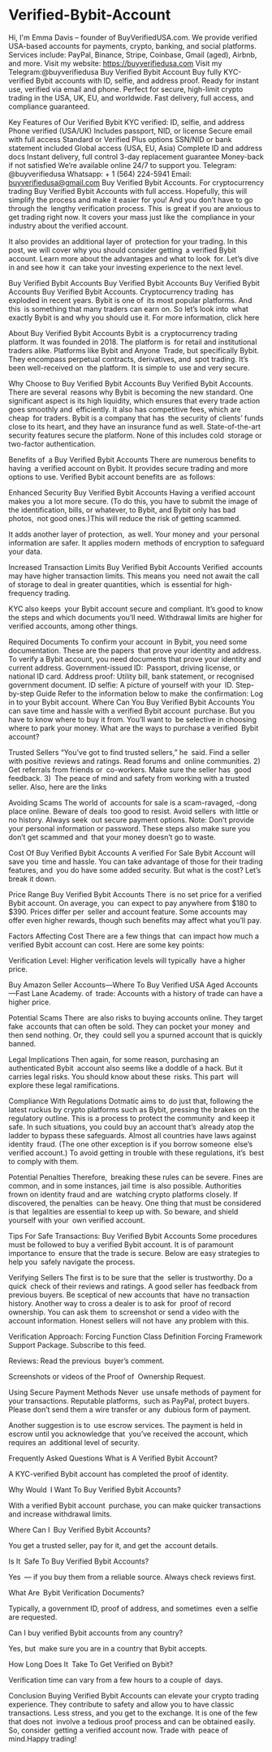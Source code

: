 # Verified-Bybit-Account
Hi, I'm Emma Davis – founder of BuyVerifiedUSA.com. We provide verified USA-based accounts for payments, crypto, banking, and social platforms. Services include: PayPal, Binance, Stripe, Coinbase, Gmail (aged), Airbnb, and more. Visit my website: https://buyverifiedusa.com  Visit my Telegram:@buyverifiedusa
Buy Verified Bybit Account
Buy fully KYC-verified Bybit accounts with ID, selfie, and address proof. Ready for instant use, verified via email and phone. Perfect for secure, high-limit crypto trading in the USA, UK, EU, and worldwide. Fast delivery, full access, and compliance guaranteed.

Key Features of Our Verified Bybit
KYC verified: ID, selfie, and address
Phone verified (USA/UK)
Includes passport, NID, or license
Secure email with full access
Standard or Verified Plus options
SSN/NID or bank statement included
Global access (USA, EU, Asia)
Complete ID and address docs
Instant delivery, full control
3-day replacement guarantee
Money-back if not satisfied
We’re available online 24/7 to support you.
Telegram: @buyverifiedusa
Whatsapp: + 1 (564) 224-5941
Email: buyverifiedusa@gmail.com
Buy Verified Bybit Accounts. For cryptocurrency trading
Buy Verified Bybit Accounts with full access. Hopefully, this will simplify the process and make it easier for you! And you don’t have to go through the lengthy verification process. This is great if you are anxious to get trading right now. It covers your mass just like the compliance in your industry about the verified account.

It also provides an additional layer of protection for your trading. In this post, we will cover why you should consider getting a verified Bybit account. Learn more about the advantages and what to look for. Let’s dive in and see how it can take your investing experience to the next level.

Buy Verified Bybit Accounts
Buy Verified Bybit Accounts
Buy Verified Bybit Accounts
Buy Verified Bybit Accounts. Cryptocurrency trading has exploded in recent years. Bybit is one of its most popular platforms. And this is something that many traders can earn on. So let’s look into what exactly Bybit is and why you should use it. For more information, click here 

About Buy Verified Bybit Accounts
Bybit is a cryptocurrency trading platform. It was founded in 2018. The platform is for retail and institutional traders alike. Platforms like Bybit and Anyone Trade, but specifically Bybit. They encompass perpetual contracts, derivatives, and spot trading. It’s been well-received on the platform. It is simple to use and very secure.

Why Choose to Buy Verified Bybit Accounts 
Buy Verified Bybit Accounts. There are several reasons why Bybit is becoming the new standard. One significant aspect is its high liquidity, which ensures that every trade action goes smoothly and efficiently. It also has competitive fees, which are cheap for traders. Bybit is a company that has the security of clients’ funds close to its heart, and they have an insurance fund as well. State-of-the-art security features secure the platform. None of this includes cold storage or two-factor authentication. 

Benefits of a Buy Verified  Bybit Accounts
There are numerous benefits to having a verified account on Bybit. It provides secure trading and more options to use. Verified Bybit account benefits are as follows:

Enhanced Security Buy Verified Bybit Accounts
Having a verified account makes you a lot more secure. (To do this, you have to submit the image of the identification, bills, or whatever, to Bybit, and Bybit only has bad photos, not good ones.)This will reduce the risk of getting scammed.

It adds another layer of protection, as well. Your money and your personal information are safer. It applies modern methods of encryption to safeguard your data.

Increased Transaction Limits Buy Verified Bybit Accounts 
Verified accounts may have higher transaction limits. This means you need not await the call of storage to deal in greater quantities, which is essential for high-frequency trading.

KYC also keeps your Bybit account secure and compliant. It’s good to know the steps and which documents you’ll need. Withdrawal limits are higher for verified accounts, among other things.

Required Documents
To confirm your account in Bybit, you need some documentation. These are the papers that prove your identity and address.
To verify a Bybit account, you need documents that prove your identity and current address.
Government-issued ID: Passport, driving license, or national ID card.
Address proof: Utility bill, bank statement, or recognised government document.
ID selfie: A picture of yourself with your ID.
Step-by-step Guide
Refer to the information below to make the confirmation:
Log in to your Bybit account.
Where Can You Buy Verified Bybit Accounts
You can save time and hassle with a verified Bybit account purchase. But you have to know where to buy it from. You’ll want to be selective in choosing where to park your money. What are the ways to purchase a verified Bybit account?

Trusted Sellers
“You’ve got to find trusted sellers,” he said. Find a seller with positive reviews and ratings. Read forums and online communities. 2) Get referrals from friends or co-workers. Make sure the seller has good feedback. 3) The peace of mind and safety from working with a trusted seller. Also, here are the links 

Avoiding Scams
The world of accounts for sale is a scam-ravaged, -dong place online. Beware of deals too good to resist. Avoid sellers with little or no history. Always seek out secure payment options. Note: Don’t provide your personal information or password. These steps also make sure you don’t get scammed and that your money doesn’t go to waste.

Cost Of Buy Verified Bybit Accounts
A verified For Sale Bybit Account will save you time and hassle. You can take advantage of those for their trading features, and you do have some added security. But what is the cost? Let’s break it down.

Price Range Buy Verified Bybit Accounts
There is no set price for a verified Bybit account. On average, you can expect to pay anywhere from $180 to $390. Prices differ per seller and account feature. Some accounts may offer even higher rewards, though such benefits may affect what you’ll pay.

Factors Affecting Cost
There are a few things that can impact how much a verified Bybit account can cost. Here are some key points:

Verification Level: Higher verification levels will typically have a higher price.

Buy Amazon Seller Accounts—Where To Buy Verified USA Aged Accounts—Fast Lane Academy. of trade: Accounts with a history of trade can have a higher price.

Potential Scams
There are also risks to buying accounts online. They target fake accounts that can often be sold. They can pocket your money and then send nothing. Or, they could sell you a spurned account that is quickly banned.

Legal Implications
Then again, for some reason, purchasing an authenticated Bybit account also seems like a doddle of a hack. But it carries legal risks. You should know about these risks. This part will explore these legal ramifications.

Compliance With Regulations
Dotmatic aims to do just that, following the latest ruckus by crypto platforms such as Bybit, pressing the brakes on the regulatory outline. This is a process to protect the community and keep it safe. In such situations, you could buy an account that’s already atop the ladder to bypass these safeguards.  Almost all countries have laws against identity fraud. (The one other exception is if you borrow someone else’s verified account.) To avoid getting in trouble with these regulations, it’s best to comply with them.

Potential Penalties
Therefore, breaking these rules can be severe. Fines are common, and in some instances, jail time is also possible. Authorities frown on identity fraud and are watching crypto platforms closely. If discovered, the penalties can be heavy. One thing that must be considered is that legalities are essential to keep up with. So beware, and shield yourself with your own verified account.

Tips For Safe Transactions: Buy Verified Bybit Accounts 
Some procedures must be followed to buy a verified Bybit account. It is of paramount importance to ensure that the trade is secure. Below are easy strategies to help you safely navigate the process.

Verifying Sellers
The first is to be sure that the seller is trustworthy. Do a quick check of their reviews and ratings. A good seller has feedback from previous buyers. Be sceptical of new accounts that have no transaction history. Another way to cross a dealer is to ask for proof of record ownership. You can ask them to screenshot or send a video with the account information. Honest sellers will not have any problem with this.

Verification Approach: Forcing Function Class Definition
Forcing Framework Support Package. Subscribe to this feed.

Reviews: Read the previous buyer’s comment.

Screenshots or videos of the Proof of Ownership Request.

Using Secure Payment Methods
Never use unsafe methods of payment for your transactions. Reputable platforms, such as PayPal, protect buyers. Please don’t send them a wire transfer or any dubious form of payment.

Another suggestion is to use escrow services. The payment is held in escrow until you acknowledge that you’ve received the account, which requires an additional level of security.

Frequently Asked Questions
What is A Verified Bybit Account?

A KYC-verified Bybit account has completed the proof of identity.

Why Would I Want To Buy  Verified Bybit Accounts?

With a verified Bybit account purchase, you can make quicker transactions and increase withdrawal limits.

Where Can I Buy Verified Bybit Accounts?

You get a trusted seller, pay for it, and get the account details.

Is It Safe To Buy Verified Bybit Accounts?

Yes — if you buy them from a reliable source. Always check reviews first.

What Are Bybit Verification Documents?

Typically, a government ID, proof of address, and sometimes even a selfie are requested.

Can I buy verified Bybit accounts from any country?

Yes, but make sure you are in a country that Bybit accepts.

How Long Does It Take To Get Verified on Bybit?

Verification time can vary from a few hours to a couple of days.

Conclusion
Buying Verified Bybit Accounts can elevate your crypto trading experience. They contribute to safety and allow you to have classic transactions. Less stress, and you get to the exchange. It is one of the few that does not involve a tedious proof process and can be obtained easily. So, consider getting a verified account now. Trade with peace of mind.Happy trading!

